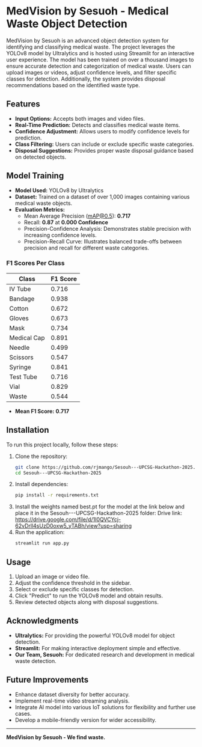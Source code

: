 # MedVision by Sesuoh - Medical Waste Object Detection

MedVision by Sesuoh is an advanced object detection system for identifying and classifying medical waste. The project leverages the YOLOv8 model by Ultralytics and is hosted using Streamlit for an interactive user experience. The model has been trained on over a thousand images to ensure accurate detection and categorization of medical waste. Users can upload images or videos, adjust confidence levels, and filter specific classes for detection. Additionally, the system provides disposal recommendations based on the identified waste type.

## Features
- **Input Options:** Accepts both images and video files.
- **Real-Time Prediction:** Detects and classifies medical waste items.
- **Confidence Adjustment:** Allows users to modify confidence levels for prediction.
- **Class Filtering:** Users can include or exclude specific waste categories.
- **Disposal Suggestions:** Provides proper waste disposal guidance based on detected objects.

## Model Training
- **Model Used:** YOLOv8 by Ultralytics
- **Dataset:** Trained on a dataset of over 1,000 images containing various medical waste objects.
- **Evaluation Metrics:**
  - Mean Average Precision (mAP@0.5): **0.717**
  - Recall: **0.87** at **0.000 Confidence**
  - Precision-Confidence Analysis: Demonstrates stable precision with increasing confidence levels.
  - Precision-Recall Curve: Illustrates balanced trade-offs between precision and recall for different waste categories.
  
### F1 Scores Per Class
| Class         | F1 Score |
|--------------|---------|
| IV Tube      | 0.716   |
| Bandage      | 0.938   |
| Cotton       | 0.672   |
| Gloves       | 0.673   |
| Mask         | 0.734   |
| Medical Cap  | 0.891   |
| Needle       | 0.499   |
| Scissors     | 0.547   |
| Syringe      | 0.841   |
| Test Tube    | 0.716   |
| Vial         | 0.829   |
| Waste        | 0.544   |

- **Mean F1 Score:** **0.717**

## Installation
To run this project locally, follow these steps:

1. Clone the repository:
   ```bash
   git clone https://github.com/rjmango/Sesouh---UPCSG-Hackathon-2025.git
   cd Sesouh---UPCSG-Hackathon-2025
   ```
2. Install dependencies:
   ```bash
   pip install -r requirements.txt
   ```
3. Install the weights named best.pt for the model at the link below and place it in the Sesouh---UPCSG-Hackathon-2025 folder:
   Drive link:
   https://drive.google.com/file/d/1I0QVCYcj-62vDrll4sUzD0oxw5_yTABh/view?usp=sharing
5. Run the application:
   ```bash
   streamlit run app.py
   ```
   

## Usage
1. Upload an image or video file.
2. Adjust the confidence threshold in the sidebar.
3. Select or exclude specific classes for detection.
4. Click "Predict" to run the YOLOv8 model and obtain results.
5. Review detected objects along with disposal suggestions.

## Acknowledgments
- **Ultralytics:** For providing the powerful YOLOv8 model for object detection.
- **Streamlit:** For making interactive deployment simple and effective.
- **Our Team, Sesuoh:** For dedicated research and development in medical waste detection.

## Future Improvements
- Enhance dataset diversity for better accuracy.
- Implement real-time video streaming analysis.
- Integrate AI model into various IoT solutions for flexibility and further use cases.
- Develop a mobile-friendly version for wider accessibility.

---
**MedVision by Sesuoh - We find waste.**

